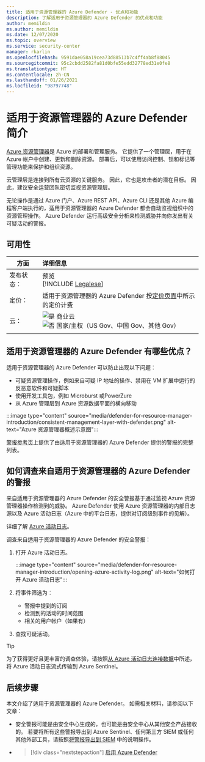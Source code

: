 ```yaml
---
title: 适用于资源管理器的 Azure Defender - 优点和功能
description: 了解适用于资源管理器的 Azure Defender 的优点和功能
author: memildin
ms.author: memildin
ms.date: 12/07/2020
ms.topic: overview
ms.service: security-center
manager: rkarlin
ms.openlocfilehash: 9591dae058a19cea73d88513b7c4ff4ab8f88045
ms.sourcegitcommit: 95c2cbdd2582fa81d0bfe55edd32778ed31e0fe8
ms.translationtype: HT
ms.contentlocale: zh-CN
ms.lasthandoff: 01/26/2021
ms.locfileid: "98797748"
---
```

# <a name="introduction-to-azure-defender-for-resource-manager"></a>适用于资源管理器的 Azure Defender 简介

[Azure 资源管理器](../azure-resource-manager/management/overview.md)是 Azure 的部署和管理服务。 它提供了一个管理层，用于在 Azure 帐户中创建、更新和删除资源。 部署后，可以使用访问控制、锁和标记等管理功能来保护和组织资源。

云管理层是连接到所有云资源的关键服务。 因此，它也是攻击者的潜在目标。 因此，建议安全运营团队密切监视资源管理层。 

无论操作是通过 Azure 门户、Azure REST API、Azure CLI 还是其他 Azure 编程客户端执行的，适用于资源管理器的 Azure Defender 都会自动监视组织中的资源管理操作。 Azure Defender 运行高级安全分析来检测威胁并向你发出有关可疑活动的警报。

## <a name="availability"></a>可用性

|方面|详细信息|
|----|:----|
|发布状态：|预览<br>[!INCLUDE [Legalese](../../includes/security-center-preview-legal-text.md)] |
|定价：|适用于资源管理器的 Azure Defender 按[定价页面](security-center-pricing.md)中所示的定价计费|
|云：|![是](./media/icons/yes-icon.png) 商业云<br>![否](./media/icons/no-icon.png) 国家/主权（US Gov、中国 Gov、其他 Gov）|
|||

## <a name="what-are-the-benefits-of-azure-defender-for-resource-manager"></a>适用于资源管理器的 Azure Defender 有哪些优点？

适用于资源管理器的 Azure Defender 可以防止出现以下问题：

- 可疑资源管理操作，例如来自可疑 IP 地址的操作、禁用在 VM 扩展中运行的反恶意软件和可疑脚本
- 使用开发工具包，例如 Microburst 或PowerZure
- 从 Azure 管理层到 Azure 资源数据平面的横向移动

:::image type="content" source="media/defender-for-resource-manager-introduction/consistent-management-layer-with-defender.png" alt-text="Azure 资源管理器概述示意图":::

[警报参考页](alerts-reference.md#alerts-resourcemanager)上提供了由适用于资源管理器的 Azure Defender 提供的警报的完整列表。


 ## <a name="how-to-investigate-alerts-from-azure-defender-for-resource-manager"></a>如何调查来自适用于资源管理器的 Azure Defender 的警报

来自适用于资源管理器的 Azure Defender 的安全警报基于通过监视 Azure 资源管理器操作检测到的威胁。 Azure Defender 使用 Azure 资源管理器的内部日志源以及 Azure 活动日志（Azure 中的平台日志，提供对订阅级别事件的见解）。

详细了解 [Azure 活动日志](../azure-monitor/platform/activity-log.md)。

调查来自适用于资源管理器的 Azure Defender 的安全警报：

1. 打开 Azure 活动日志。

    :::image type="content" source="media/defender-for-resource-manager-introduction/opening-azure-activity-log.png" alt-text="如何打开 Azure 活动日志":::

1. 将事件筛选为：
    - 警报中提到的订阅
    - 检测到的活动的时间范围
    - 相关的用户帐户（如果有）

1. 查找可疑活动。

> [!TIP]
> 为了获得更好且更丰富的调查体验，请按照[从 Azure 活动日志连接数据](../sentinel/connect-azure-activity.md)中所述，将 Azure 活动日志流式传输到 Azure Sentinel。



## <a name="next-steps"></a>后续步骤

本文介绍了适用于资源管理器的 Azure Defender。 如需相关材料，请参阅以下文章： 

- 安全警报可能是由安全中心生成的，也可能是由安全中心从其他安全产品接收的。 若要将所有这些警报导出到 Azure Sentinel、任何第三方 SIEM 或任何其他外部工具，请按照[将警报导出到 SIEM](continuous-export.md) 中的说明操作。

- > [!div class="nextstepaction"]
    > [启用 Azure Defender](security-center-pricing.md#enable-azure-defender)